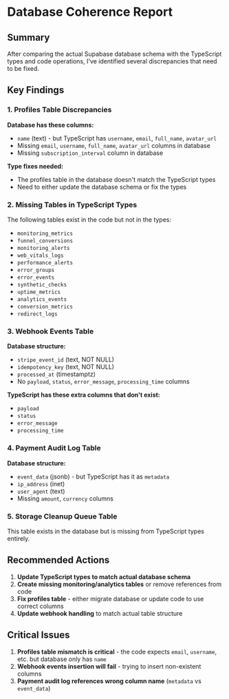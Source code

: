 # Database Coherence Report

## Summary
After comparing the actual Supabase database schema with the TypeScript types and code operations, I've identified several discrepancies that need to be fixed.

## Key Findings

### 1. Profiles Table Discrepancies

**Database has these columns:**
- `name` (text) - but TypeScript has `username`, `email`, `full_name`, `avatar_url`
- Missing `email`, `username`, `full_name`, `avatar_url` columns in database
- Missing `subscription_interval` column in database

**Type fixes needed:**
- The profiles table in the database doesn't match the TypeScript types
- Need to either update the database schema or fix the types

### 2. Missing Tables in TypeScript Types

The following tables exist in the code but not in the types:
- `monitoring_metrics`
- `funnel_conversions`
- `monitoring_alerts`
- `web_vitals_logs`
- `performance_alerts`
- `error_groups`
- `error_events`
- `synthetic_checks`
- `uptime_metrics`
- `analytics_events`
- `conversion_metrics`
- `redirect_logs`

### 3. Webhook Events Table

**Database structure:**
- `stripe_event_id` (text, NOT NULL)
- `idempotency_key` (text, NOT NULL)
- `processed_at` (timestamptz)
- No `payload`, `status`, `error_message`, `processing_time` columns

**TypeScript has these extra columns that don't exist:**
- `payload`
- `status`
- `error_message`
- `processing_time`

### 4. Payment Audit Log Table

**Database structure:**
- `event_data` (jsonb) - but TypeScript has it as `metadata`
- `ip_address` (inet)
- `user_agent` (text)
- Missing `amount`, `currency` columns

### 5. Storage Cleanup Queue Table

This table exists in the database but is missing from TypeScript types entirely.

## Recommended Actions

1. **Update TypeScript types to match actual database schema**
2. **Create missing monitoring/analytics tables** or remove references from code
3. **Fix profiles table** - either migrate database or update code to use correct columns
4. **Update webhook handling** to match actual table structure

## Critical Issues

1. **Profiles table mismatch is critical** - the code expects `email`, `username`, etc. but database only has `name`
2. **Webhook events insertion will fail** - trying to insert non-existent columns
3. **Payment audit log references wrong column name** (`metadata` vs `event_data`)